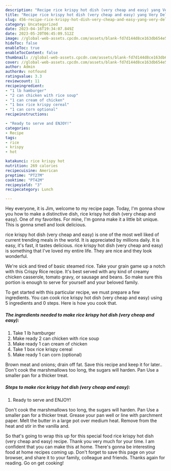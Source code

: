 ```yaml
---
description: "Recipe rice krispy hot dish (very cheap and easy) yang Very Delicious"
title: "Recipe rice krispy hot dish (very cheap and easy) yang Very Delicious"
slug: 456-recipe-rice-krispy-hot-dish-very-cheap-and-easy-yang-very-delicious
category: Uncategorized
date: 2023-04-16T19:34:07.849Z
date: 2023-05-20T06:45:09.512Z
image: //global-web-assets.cpcdn.com/assets/blank-fd7d144d8ce163db654e5a02c40b08a2775adb7897d16e4062681dc7e1b2800f.png
hideToc: false
enableToc: true
enableTocContent: false
thumbnail: //global-web-assets.cpcdn.com/assets/blank-fd7d144d8ce163db654e5a02c40b08a2775adb7897d16e4062681dc7e1b2800f.png
cover: //global-web-assets.cpcdn.com/assets/blank-fd7d144d8ce163db654e5a02c40b08a2775adb7897d16e4062681dc7e1b2800f.png
author: Admin
authorAv: notfound
ratingvalue: 3.3
reviewcount: 11
recipeingredient:
- "1 lb hamburger"
- "2 can chicken with rice soup"
- "1 can cream of chicken"
- "1 box rice krispy cereal"
- "1 can corn optional"
recipeinstructions:

- "Ready to serve and ENJOY!"
categories:
- Recipe
tags:
- rice
- krispy
- hot

katakunci: rice krispy hot 
nutrition: 269 calories
recipecuisine: American
preptime: "PT27M"
cooktime: "PT42M"
recipeyield: "3"
recipecategory: Lunch

---
```



Hey everyone, it is Jim, welcome to my recipe page. Today, I'm gonna show you how to make a distinctive dish, rice krispy hot dish (very cheap and easy). One of my favorites. For mine, I'm gonna make it a little bit unique. This is gonna smell and look delicious.

rice krispy hot dish (very cheap and easy) is one of the most well liked of current trending meals in the world. It is appreciated by millions daily. It is easy, it's fast, it tastes delicious. rice krispy hot dish (very cheap and easy) is something that I've loved my entire life. They are nice and they look wonderful.

We&#39;re sick and tired of basic steamed rice. Take your grain game up a notch with this Crispy Rice recipe. It&#39;s best served with any kind of creamy chicken casserole, tomato gravy, or sausage and beans. So make sure this portion is enough to serve for yourself and your beloved family.


To get started with this particular recipe, we must prepare a few ingredients. You can cook rice krispy hot dish (very cheap and easy) using 5 ingredients and 0 steps. Here is how you cook that.

<!--inarticleads1-->

##### The ingredients needed to make rice krispy hot dish (very cheap and easy):

1. Take 1 lb hamburger
1. Make ready 2 can chicken with rice soup
1. Make ready 1 can cream of chicken
1. Take 1 box rice krispy cereal
1. Make ready 1 can corn (optional)


Brown meat and onions; drain off fat. Save this recipe and keep it for later.. Don&#39;t cook the marshmallows too long, the sugars will harden. Pan Use a smaller pan for a thicker treat. 

<!--inarticleads2-->

##### Steps to make rice krispy hot dish (very cheap and easy):


1. Ready to serve and ENJOY!

Don&#39;t cook the marshmallows too long, the sugars will harden. Pan Use a smaller pan for a thicker treat. Grease your pan well or line with parchment paper. Melt the butter in a large pot over medium heat. Remove from the heat and stir in the vanilla and. 

So that's going to wrap this up for this special food rice krispy hot dish (very cheap and easy) recipe. Thank you very much for your time. I am confident that you can make this at home. There's gonna be interesting food at home recipes coming up. Don't forget to save this page on your browser, and share it to your family, colleague and friends. Thanks again for reading. Go on get cooking!
